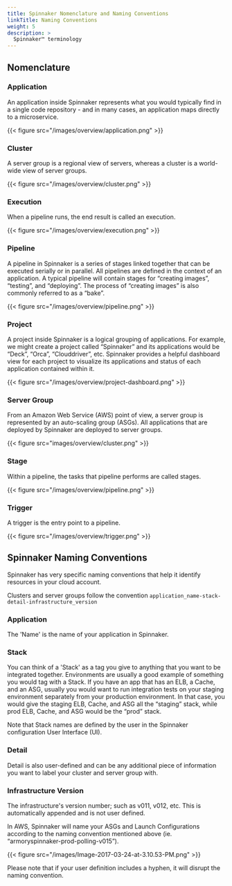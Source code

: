 ```yaml
---
title: Spinnaker Nomenclature and Naming Conventions
linkTitle: Naming Conventions
weight: 5
description: >
  Spinnaker™ terminology
---
```


## Nomenclature

### Application

An application inside Spinnaker represents what you would typically find in a single code repository - and in many cases, an application maps directly to a microservice.

{{< figure src="/images/overview/application.png" >}}

### Cluster
A server group is a regional view of servers, whereas a cluster is a world-wide view of server groups.

{{< figure src="/images/overview/cluster.png" >}}

### Execution
When a pipeline runs, the end result is called an execution.

{{< figure src="/images/overview/execution.png" >}}

### Pipeline
A pipeline in Spinnaker is a series of stages linked together that can be executed serially or in parallel. All pipelines are defined in the context of an application. A typical pipeline will contain stages for “creating images”, “testing”, and “deploying”. The process of “creating images” is also commonly referred to as a “bake”.

{{< figure src="/images/overview/pipeline.png" >}}

### Project
A project inside Spinnaker is a logical grouping of applications. For example, we might create a project called “Spinnaker” and its applications would be “Deck”, “Orca”, “Clouddriver”, etc. Spinnaker provides a helpful dashboard view for each project to visualize its applications and status of each application contained within it.

{{< figure src="/images/overview/project-dashboard.png" >}}

### Server Group
From an Amazon Web Service (AWS) point of view, a server group is represented by an auto-scaling group (ASGs). All applications that are deployed by Spinnaker are deployed to server groups.

{{< figure src="images/overview/cluster.png" >}}

### Stage
Within a pipeline, the tasks that pipeline performs are called stages.

{{< figure src="/images/overview/pipeline.png" >}}

### Trigger
A trigger is the entry point to a pipeline.

{{< figure src="/images/overview/trigger.png" >}}


## Spinnaker Naming Conventions

Spinnaker has very specific naming conventions that help it identify resources in your cloud account.

Clusters and server groups follow the convention `application_name-stack-detail-infrastructure_version`  


### Application
The 'Name' is the name of your application in Spinnaker.

### Stack
You can think of a 'Stack' as a tag you give to anything that you want to be integrated together. Environments are usually a good example of something you would tag with a Stack. If you have an app that has an ELB, a Cache, and an ASG, usually you would want to run integration tests on your staging environment separately from your production environment. In that case, you would give the staging ELB, Cache, and ASG all the “staging” stack, while prod ELB, Cache, and ASG would be the “prod” stack.

Note that Stack names are defined by the user in the Spinnaker configuration User Interface (UI).

### Detail
Detail is also user-defined and can be any additional piece of information you want to label your cluster and server group with.

### Infrastructure Version
The infrastructure's version number; such as v011, v012, etc. This is automatically appended and is not user defined.

In AWS, Spinnaker will name your ASGs and Launch Configurations according to the naming convention mentioned above (ie. “armoryspinnaker-prod-polling-v015”).

{{< figure src="/images/Image-2017-03-24-at-3.10.53-PM.png" >}}

Please note that if your user definition includes a hyphen, it will disrupt the naming convention.
